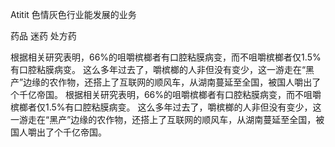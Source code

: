 Atitit 色情灰色行业能发展的业务


药品  迷药 处方药

根据相关研究表明，66%的咀嚼槟榔者有口腔粘膜病变，而不咀嚼槟榔者仅1.5%有口腔粘膜病变。
这么多年过去了，嚼槟榔的人非但没有变少，这一游走在“黑产”边缘的农作物，还搭上了互联网的顺风车，从湖南蔓延至全国，被国人嚼出了个千亿帝国。
根据相关研究表明，66%的咀嚼槟榔者有口腔粘膜病变，而不咀嚼槟榔者仅1.5%有口腔粘膜病变。
这么多年过去了，嚼槟榔的人非但没有变少，这一游走在“黑产”边缘的农作物，还搭上了互联网的顺风车，从湖南蔓延至全国，被国人嚼出了个千亿帝国。

